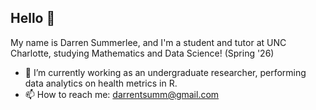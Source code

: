 ## Hello 👋
My name is Darren Summerlee, and I'm a student and tutor at UNC Charlotte, studying Mathematics and Data Science! (Spring '26)
- 🔭 I’m currently working as an undergraduate researcher, performing data analytics on health metrics in R.
- 📫 How to reach me: darrentsumm@gmail.com
<!--
**darrentsumm/darrentsumm** is a ✨ _special_ ✨ repository because its `README.md` (this file) appears on your GitHub profile.

Here are some ideas to get you started:

- 🔭 I’m currently working on ...
- 🌱 I’m currently learning ...
- 👯 I’m looking to collaborate on ...
- 🤔 I’m looking for help with ...
- 💬 Ask me about ...
- 📫 How to reach me: ...
- 😄 Pronouns: ...
- ⚡ Fun fact: ...
-->

